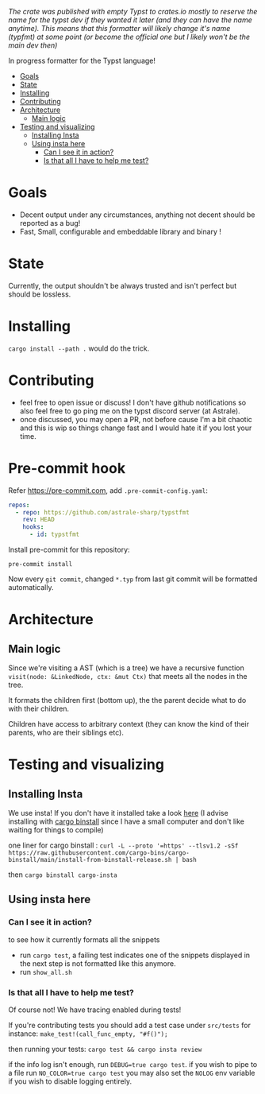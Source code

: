 *The crate was published with empty Typst to crates.io mostly to reserve the name for the typst dev if they wanted it later (and they can have the name anytime). This means that this formatter will likely change it's name (typfmt) at some point (or become the official one but I likely won't be the main dev then)*

In progress formatter for the Typst language!

- [Goals](#goals)
- [State](#state)
- [Installing](#installing)
- [Contributing](#contributing)
- [Architecture](#architecture)
  - [Main logic](#main-logic)
- [Testing and visualizing](#testing-and-visualizing)
  - [Installing Insta](#installing-insta)
  - [Using insta here](#using-insta-here)
    - [Can I see it in action?](#can-i-see-it-in-action)
    - [Is that all I have to help me test?](#is-that-all-i-have-to-help-me-test)


# Goals

- Decent output under any circumstances, anything not decent should be reported as a bug!
- Fast, Small, configurable and embeddable library and binary ! 

# State

Currently, the output shouldn't be always trusted and isn't perfect but should be lossless.

# Installing

`cargo install --path .` would do the trick. 
# Contributing
- feel free to open issue or discuss! I don't have github notifications so also feel free to go ping me on the typst discord server (at Astrale).
- once discussed, you may open a PR, not before cause I'm a bit chaotic and this is wip so things change fast and I would hate it if you lost your time.

# Pre-commit hook

Refer <https://pre-commit.com>, add `.pre-commit-config.yaml`:

```yaml
repos:
  - repo: https://github.com/astrale-sharp/typstfmt
    rev: HEAD
    hooks:
      - id: typstfmt
```

Install pre-commit for this repository:

```shell
pre-commit install
```

Now every `git commit`, changed `*.typ` from last git commit will be formatted automatically.

# Architecture
## Main logic

Since we're visiting a AST (which is a tree) we have a recursive function
`visit(node: &LinkedNode, ctx: &mut Ctx)` that meets all the nodes in the tree.

It formats the children first (bottom up), the the parent decide what to do with their children.

Children have access to arbitrary context (they can know the kind of their parents, who are their siblings etc).


# Testing and visualizing

## Installing Insta
We use insta! If you don't have it installed take a look [here](https://insta.rs/docs/cli/) (I advise installing with [cargo binstall](https://github.com/cargo-bins/cargo-binstall) since I have a small computer and don't like waiting for things to compile)

one liner for cargo binstall : `curl -L --proto '=https' --tlsv1.2 -sSf https://raw.githubusercontent.com/cargo-bins/cargo-binstall/main/install-from-binstall-release.sh | bash`

then `cargo binstall cargo-insta`

## Using insta here

### Can I see it in action?
to see how it currently formats all the snippets 
+ run `cargo test`, a failing test indicates one of the snippets displayed in the next step is not formatted like this anymore.
+ run `show_all.sh`

### Is that all I have to help me test?
Of course not! We have tracing enabled during tests!

If you're contributing tests you should add a test case under `src/tests` for instance: `make_test!(call_func_empty, "#f()");`

then running your tests: `cargo test && cargo insta review`

if the info log isn't enough, run `DEBUG=true cargo test`.
if you wish to pipe to a file run `NO_COLOR=true cargo test`
you may also set the `NOLOG` env variable if you wish to disable logging entirely.
